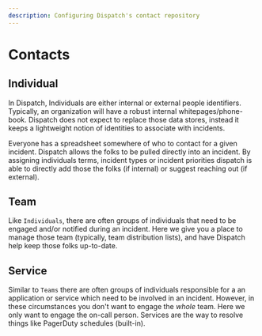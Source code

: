 ```yaml
---
description: Configuring Dispatch's contact repository
---
```


# Contacts

## Individual

In Dispatch, Individuals are either internal or external people identifiers. Typically, an organization will have a robust internal whitepages/phone-book. Dispatch does not expect to replace those data stores, instead it keeps a lightweight notion of identities to associate with incidents.

Everyone has a spreadsheet somewhere of who to contact for a given incident. Dispatch allows the folks to be pulled directly into an incident. By assigning individuals terms, incident types or incident priorities dispatch is able to directly add those the folks \(if internal\) or suggest reaching out \(if external\).

## Team

Like `Individuals`, there are often groups of individuals that need to be engaged and/or notified during an incident. Here we give you a place to manage those team \(typically, team distribution lists\), and have Dispatch help keep those folks up-to-date.

## Service

Similar to `Teams` there are often groups of individuals responsible for a an application or service which need to be involved in an incident. However, in these circumstances you don't want to engage the _whole_ team. Here we only want to engage the on-call person. Services are the way to resolve things like PagerDuty schedules \(built-in\).

